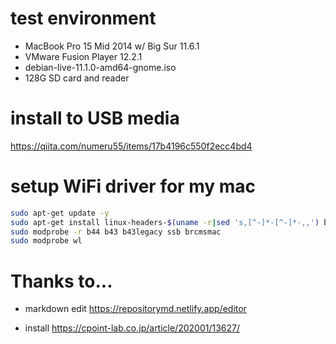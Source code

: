 # test environment

- MacBook Pro 15 Mid 2014 w/ Big Sur 11.6.1
- VMware Fusion Player 12.2.1
- debian-live-11.1.0-amd64-gnome.iso
- 128G SD card and reader

# install to USB media

https://qiita.com/numeru55/items/17b4196c550f2ecc4bd4

# setup WiFi driver for my mac

```bash
sudo apt-get update -y
sudo apt-get install linux-headers-$(uname -r|sed 's,[^-]*-[^-]*-,,') broadcom-sta-dkms -y
sudo modprobe -r b44 b43 b43legacy ssb brcmsmac
sudo modprobe wl
```

# Thanks to...

- markdown edit
https://repositorymd.netlify.app/editor

- install
https://cpoint-lab.co.jp/article/202001/13627/
